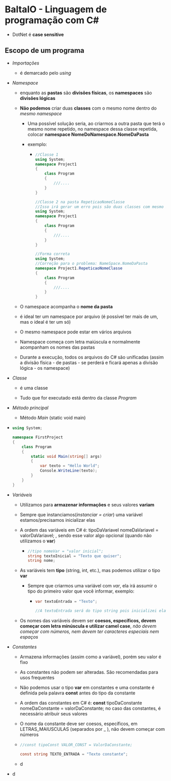 # BaltaIO - Linguagem de programação com C#

- DotNet é **case sensitive**

## Escopo de um programa

- *Importações*
  
  - é demarcado pelo *using*

- *Namespace*
  
  - enquanto as **pastas** são **divisões físicas**, os **namespaces** são **divisões lógicas**
  
  - **Não podemos** criar duas **classes** com o mesmo nome dentro do *mesmo namespace*
    
    - Uma possível solução seria, ao criarmos a outra pasta que terá o mesmo nome repetido, no namespace dessa classe repetida, colocar **namespace NomeDoNamespace.NomeDaPasta**
    
    - exemplo:
      
      - ```csharp
        //Classe 1
        using System;
        namespace Project1
        {
            class Program
            {
                ///....
            }
        }
        
        //Classe 2 na pasta RepeticaoNomeClasse
        //Isso irá gerar um erro pois são duas classes com mesmo nome no mesmo namespace
        using System;
        namespace Project1
        {
            class Program
            {
                ///....
            }
        }
        
        //Forma correta
        using System;
        //Correção para o problema: NameSpace.NomeDaPasta
        namespace Project1.RepeticaoNomeClasse
        {
            class Program
            {
                ///....
            }
        }
        ```
  
  - O namespace acompanha o **nome da pasta**
  
  - é ideal ter um namespace por arquivo (é possível ter mais de um, mas o ideal é ter um só)
  
  - O mesmo namespace pode estar em vários arquivos
  
  - Namespace começa com letra maiúscula e normalmente acompanham os nomes das pastas
  
  - Durante a execução, todos os arquivos do C# são unificadas (assim a divisão física - de pastas - se perderá e ficará apenas a divisão lógica - os namespace)

- *Classe*
  
  - é uma classe
  
  - Tudo que for executado está dentro da classe *Program*

- *Método principal*
  
  - Método *Main* (static void main)

- ```csharp
  using System;
  
  namespace FirstProject
  {
      class Program
      {
          static void Main(string[] args)
          {
              var texto = "Hello World";
              Console.WriteLine(texto);
          }
      }
  }
  ```



- *Variáveis*
  
  - Utilizamos para **armazenar informações** e seus valores **variam**
  
  - Sempre que instanciamos(*instanciar = criar*) uma variável estamos/precisamos inicializar elas
  
  - A ordem das variáveis em C# é: tipoDaVariavel nomeDaVariavel = valorDaVariavel;  , sendo esse valor algo opcional (quando não utilizamos o **var**)
    
    - ```csharp
      //tipo nomeVar = "valor inicial";
      string textoInicial = "Texto que quiser";
      string nome;
      ```
  
  - As variáveis tem **tipo** (string, int, etc.), mas podemos utilizar o tipo **var** 
    
    - Sempre que criarmos uma variável com *var*, ela irá assumir o tipo do primeiro valor que você informar, exemplo:
      
      - ```csharp
        var textoEntrada = "Texto";
        
        //A textoEntrada será do tipo string pois inicializei ela com uma string
        ```
  
  - Os nomes das variáveis devem ser **coesos, específicos, devem começar com letra minúscula e utilizar camel case**, *não devem começar com números, nem devem ter caracteres especiais nem espaços*

- *Constantes*
  
  - Armazena informações (assim como a variável), porém seu valor é fixo
  
  - As constantes não podem ser alteradas. São recomendadas para usos frequentes
  
  - Não podemos usar o tipo **var** em constantes e uma constante é definida pela palavra **const** antes do tipo da constante
  
  - A ordem das constantes em C# é: **const** tipoDaConstante nomeDaConstante = valorDaConstante;  no caso das constantes, é necessário atribuir seus valores
  
  - O nome da constante deve ser coesos, específicos, em LETRAS_MAIUSCULAS (separados por _ ), não devem começar com números
  
  - ```csharp
    //const tipoConst VALOR_CONST = ValorDaConstante;
    
    const string TEXTO_ENTRADA = "Texto constante";
    ```
  
  - d

- d
